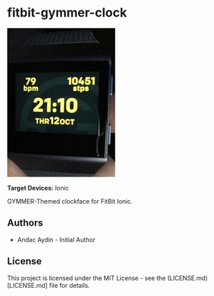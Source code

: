 # fitbit-gymmer-clock


![alt text](https://github.com/andacaydin/fitbit-gymmer-clock/raw/master/gymmer-clock.jpg)


**Target Devices:** Ionic

GYMMER-Themed clockface for FitBit Ionic.

## Authors
- Andac Aydin - Initial Author

## License
This project is licensed under the MIT License - see the (LICENSE.md)[LICENSE.md] file for details.